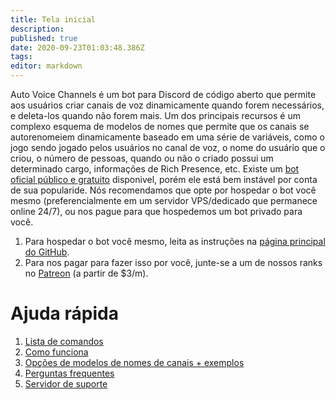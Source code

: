 ```yaml
---
title: Tela inicial
description: 
published: true
date: 2020-09-23T01:03:48.386Z
tags: 
editor: markdown
---
```


Auto Voice Channels é um bot para Discord de código aberto que permite aos usuários criar canais de voz dinamicamente quando forem necessários, e deleta-los quando não forem mais.
Um dos principais recursos é um complexo esquema de modelos de nomes que permite que os canais se autorenomeiem dinamicamente baseado em uma série de variáveis, como o jogo sendo jogado pelos usuários no canal de voz, o nome do usuário que o criou, o número de pessoas, quando ou não o criado possui um determinado cargo, informações de Rich Presence, etc.
Existe um [bot oficial público e gratuito](https://discordapp.com/api/oauth2/authorize?client_id=479393422705426432&permissions=286280784&scope=bot) disponivel, porém ele está bem instável por conta de sua popularide. Nós recomendamos que opte por hospedar o bot você mesmo (preferencialmente em um servidor VPS/dedicado que permanece online 24/7), ou nos pague para que hospedemos um bot privado para você.
1. Para hospedar o bot você mesmo, leita as instruções na [página principal do GitHub](https://github.com/gregzaal/Auto-Voice-Channels).
2. Para nos pagar para fazer isso por você, junte-se a um de nossos ranks no [Patreon](https://www.patreon.com/pixaal) (a partir de $3/m).
# Ajuda rápida
1. [Lista de comandos](/commands)
1. [Como funciona](/how-it-works)
2. [Opções de modelos de nomes de canais + exemplos](/commands/template)
3. [Perguntas frequentes](/FAQ)
4. [Servidor de suporte](https://discord.io/DotsBotsSupport)